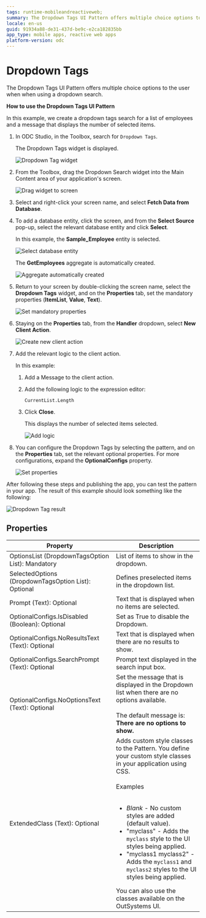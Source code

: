 ```yaml
---
tags: runtime-mobileandreactiveweb;
summary: The Dropdown Tags UI Pattern offers multiple choice options to the user when using a dropdown search.
locale: en-us
guid: 91934a88-de31-437d-be9c-e2ca182835bb
app_type: mobile apps, reactive web apps
platform-version: odc
---
```


# Dropdown Tags

The Dropdown Tags UI Pattern offers multiple choice options to the user when when using a dropdown search.

**How to use the Dropdown Tags UI Pattern**

In this example, we create a dropdown tags search for a list of employees and a message that displays the number of selected items.

1. In ODC Studio, in the Toolbox, search for `Dropdown Tags`.

    The Dropdown Tags widget is displayed.

    ![Dropdown Tag widget](<images/dropdowntags-widget-ss.png>)

1. From the Toolbox, drag the Dropdown Search widget into the Main Content area of your application's screen.

    ![Drag widget to screen](<images/dropdowntags-drag-ss.png>)

1. Select and right-click your screen name, and select **Fetch Data from Database**.

1. To add a database entity, click the screen, and from the **Select Source** pop-up, select the relevant database entity and click **Select**.

    In this example, the **Sample_Employee** entity is selected. 

    ![Select database entity](<images/dropdowntags-source-ss.png>)

    The **GetEmployees** aggregate is automatically created.

    ![Aggregate automatically created](<images/dropdowntags-aggregate-ss.png>)

1. Return to your screen by double-clicking the screen name, select the **Dropdown Tags** widget, and on the **Properties** tab, set the mandatory properties (**ItemList**, **Value**, **Text**).

    ![Set mandatory properties](<images/dropdowntags-mandprops-ss.png>)

1. Staying on the **Properties** tab, from the **Handler** dropdown, select **New Client Action**.

    ![Create new client action](<images/dropdowntags-handler-ss.png>)

1. Add the relevant logic to the client action. 

    In this example:
    
    1. Add a Message to the client action.
    1. Add the following logic to the expression editor:

        `CurrentList.Length`

    1. Click **Close**. 
    
        This displays the number of selected items selected.

        ![Add logic](<images/dropdowntags-message-ss.png>)

1. You can configure the Dropdown Tags by selecting the pattern, and on the **Properties** tab, set the relevant optional properties. For more configurations, expand the **OptionalConfigs** property.

    ![Set properties](<images/dropdowntags-properties-ss.png>)

After following these steps and publishing the app, you can test the pattern in your app. The result of this example should look something like the following:

![Dropdown Tag result](<images/dropdowntags-result.png>)

## Properties

| Property                                            | Description                                               |
|-----------------------------------------------------|-----------------------------------------------------------|
| OptionsList (DropdownTagsOption List): Mandatory    | List of items to show in the dropdown.                    |
| SelectedOptions (DropdownTagsOption List): Optional | Defines preselected items in the dropdown list.           |
| Prompt (Text): Optional                             | Text that is displayed when no items are selected.        |
| OptionalConfigs.IsDisabled (Boolean): Optional      | Set as True to disable the Dropdown.                      |
| OptionalConfigs.NoResultsText (Text): Optional      | Text that is displayed when there are no results to show. |
| OptionalConfigs.SearchPrompt (Text): Optional       | Prompt text displayed in the search input box.            |
| OptionalConfigs.NoOptionsText (Text): Optional      | Set the message that is displayed in the Dropdown list when there are no options available.<br/><br/>The default message is: **There are no options to show.** |
|ExtendedClass (Text): Optional | Adds custom style classes to the Pattern. You define your custom style classes in your application using CSS.<br/><br/>Examples<br/><br/> <ul><li>_Blank_ - No custom styles are added (default value).</li><li>"myclass" - Adds the ``myclass`` style to the UI styles being applied.</li><li>"myclass1 myclass2" - Adds the ``myclass1`` and ``myclass2`` styles to the UI styles being applied.</li></ul>You can also use the classes available on the OutSystems UI. |
